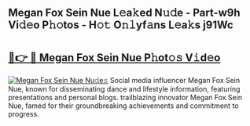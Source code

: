 ## Megan Fox Sein Nue L𝚎a𝚔ed N𝚞𝚍e - Part-w9h Vi𝚍𝚎o P𝚑𝚘tos - H𝚘𝚝 O𝚗𝚕yf𝚊ns L𝚎a𝚔s j91Wc

# <h2><a href="http://kfcdv5n.oniu.top/?m=Megan+Fox+Sein+Nue">🔗👉 🔴 Megan Fox Sein Nue P𝚑ot𝚘𝚜 V𝚒d𝚎o</a></h2>

[![Megan Fox Sein Nue Nu𝚍e𝚜](https://i.imgur.com/0qMVB7G.gif)](http://kfcdv5n.oniu.top/?m=Megan+Fox+Sein+Nue)
Social media influencer Megan Fox Sein Nue, known for disseminating dance and lifestyle information, featuring presentations and personal blogs. trailblazing innovator Megan Fox Sein Nue, famed for their groundbreaking achievements and commitment to progress.  
